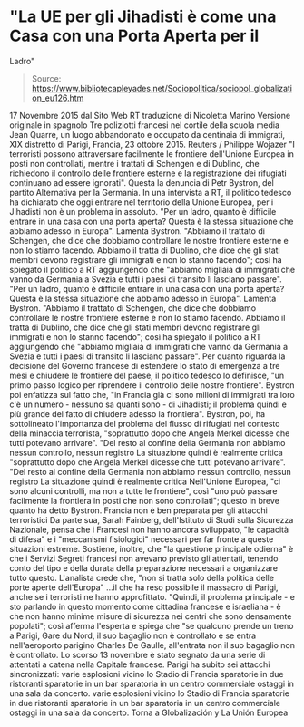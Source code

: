 # "La UE per gli Jihadisti è come una Casa con una Porta Aperta per il 
Ladro"

> Source: https://www.bibliotecapleyades.net/Sociopolitica/sociopol_globalization_eu126.htm

17 Novembre 2015
dal Sito Web RT
traduzione di Nicoletta Marino
Versione originale in spagnolo
Tre poliziotti francesi nel cortile della scuola media Jean Quarre,
un luogo abbandonato e occupato da centinaia di immigrati,
XIX distretto di Parigi, Francia, 23 ottobre 2015.
Reuters / Philippe Wojazer
"I terroristi possono attraversare facilmente le frontiere dell'Unione Europea in posti non controllati, mentre i trattati di Schengen e di Dublino, che richiedono il controllo delle frontiere esterne e la registrazione dei rifugiati continuano ad essere ignorati".
Questa la denuncia di Petr Bystron, del partito Alternativa per la Germania.
In una intervista a RT, il politico tedesco ha dichiarato che oggi entrare nel territorio della Unione Europea, per i Jihadisti non è un problema in assoluto.
"Per un ladro, quanto è difficile entrare in una casa con una porta aperta? Questa è la stessa situazione che abbiamo adesso in Europa". Lamenta Bystron. "Abbiamo il trattato di Schengen, che dice che dobbiamo controllare le nostre frontiere esterne e non lo stiamo facendo. Abbiamo il tratta di Dublino, che dice che gli stati membri devono registrare gli immigrati e non lo stanno facendo"; così ha spiegato il politico a RT aggiungendo che "abbiamo migliaia di immigrati che vanno da Germania a Svezia e tutti i paesi di transito li lasciano passare".
"Per un ladro, quanto è difficile entrare in una casa con una porta aperta? Questa è la stessa situazione che abbiamo adesso in Europa". Lamenta Bystron.
"Abbiamo il trattato di Schengen, che dice che dobbiamo controllare le nostre frontiere esterne e non lo stiamo facendo. Abbiamo il tratta di Dublino, che dice che gli stati membri devono registrare gli immigrati e non lo stanno facendo"; così ha spiegato il politico a RT aggiungendo che "abbiamo migliaia di immigrati che vanno da Germania a Svezia e tutti i paesi di transito li lasciano passare".
Per quanto riguarda la decisione del Governo francese di estendere lo stato di emergenza a tre mesi e chiudere le frontiere del paese, il politico tedesco lo definisce,
"un primo passo logico per riprendere il controllo delle nostre frontiere".
Bystron poi enfatizza sul fatto che,
"in Francia già ci sono milioni di immigrati tra loro c'è un numero - nessuno sa quanti sono - di Jihadisti; il problema quindi e più grande del fatto di chiudere adesso la frontiera".
Bystron, poi, ha sottolineato l'importanza del problema del flusso di rifugiati nel contesto della minaccia terrorista,
"soprattutto dopo che Angela Merkel dicesse che tutti potevano arrivare". "Del resto al confine della Germania non abbiamo nessun controllo, nessun registro La situazione quindi è realmente critica
"soprattutto dopo che Angela Merkel dicesse che tutti potevano arrivare".
"Del resto al confine della Germania non abbiamo nessun controllo, nessun registro La situazione quindi è realmente critica
Nell'Unione Europea,
"ci sono alcuni controlli, ma non a tutte le frontiere", così "uno può passare facilmente la frontiera in posti che non sono controllati"; questo in breve quanto ha detto Bystron.
Francia non è ben preparata per gli attacchi terroristici
Da parte sua, Sarah Fainberg, dell'Istituto di Studi sulla Sicurezza Nazionale, pensa che i Francesi non hanno ancora sviluppato,
"le capacità di difesa" e i "meccanismi fisiologici" necessari per far fronte a queste situazioni estreme.
Sostiene, inoltre, che "la questione principale odierna" è che i Servizi Segreti francesi non avevano previsto gli attentati, tenendo conto del tipo e della durata della preparazione necessari a organizzare tutto questo.
L'analista crede che,
"non si tratta solo della politica delle porte aperte dell'Europa"
...il che ha reso possibile il massacro di Parigi, anche se i terroristi ne hanno approfittato.
"Quindi, il problema principale - e sto parlando in questo momento come cittadina francese e israeliana - è che non hanno minime misure di sicurezza nei centri che sono densamente popolati"; così afferma l'esperta e spiega che "se qualcuno prende un treno a Parigi, Gare du Nord, il suo bagaglio non è controllato e se entra nell'aeroporto parigino Charles De Gaulle, all'entrata non il suo bagaglio non è controllato.
Lo scorso 13 novembre è stato segnato da una serie di attentati a catena nella Capitale francese.
Parigi ha subito sei attacchi sincronizzati:
varie esplosioni vicino lo Stadio di Francia sparatorie in due ristoranti sparatorie in un bar sparatoria in un centro commerciale ostaggi in una sala da concerto.
varie esplosioni vicino lo Stadio di Francia
sparatorie in due ristoranti
sparatorie in un bar
sparatoria in un centro commerciale
ostaggi in una sala da concerto.
Torna a Globalización y La Unión Europea
